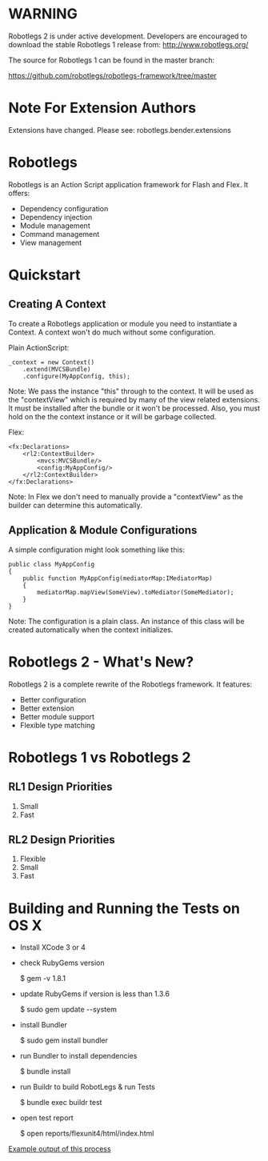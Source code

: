 # WARNING

Robotlegs 2 is under active development. Developers are encouraged to download the stable Robotlegs 1 release from: http://www.robotlegs.org/

The source for Robotlegs 1 can be found in the master branch:

https://github.com/robotlegs/robotlegs-framework/tree/master

# Note For Extension Authors

Extensions have changed. Please see: robotlegs.bender.extensions

# Robotlegs

Robotlegs is an Action Script application framework for Flash and Flex. It offers:

+ Dependency configuration
+ Dependency injection
+ Module management
+ Command management
+ View management

# Quickstart

## Creating A Context

To create a Robotlegs application or module you need to instantiate a Context. A context won't do much without some configuration.

Plain ActionScript:

    _context = new Context()
        .extend(MVCSBundle)
        .configure(MyAppConfig, this);

Note: We pass the instance "this" through to the context. It will be used as the "contextView" which is required by many of the view related extensions. It must be installed after the bundle or it won't be processed. Also, you must hold on the the context instance or it will be garbage collected.

Flex:

    <fx:Declarations>
        <rl2:ContextBuilder>
            <mvcs:MVCSBundle/>
            <config:MyAppConfig/>
        </rl2:ContextBuilder>
    </fx:Declarations>

Note: In Flex we don't need to manually provide a "contextView" as the builder can determine this automatically.

## Application & Module Configurations

A simple configuration might look something like this:

    public class MyAppConfig
    {
        public function MyAppConfig(mediatorMap:IMediatorMap)
        {
            mediatorMap.mapView(SomeView).toMediator(SomeMediator);
        }
    }

Note: The configuration is a plain class. An instance of this class will be created automatically when the context initializes.

# Robotlegs 2 - What's New?

Robotlegs 2 is a complete rewrite of the Robotlegs framework. It features:

+ Better configuration
+ Better extension
+ Better module support
+ Flexible type matching

# Robotlegs 1 vs Robotlegs 2

## RL1 Design Priorities

1. Small
2. Fast

## RL2 Design Priorities

1. Flexible
2. Small
3. Fast

# Building and Running the Tests on OS X

- Install XCode 3 or 4
- check RubyGems version
    
    $ gem -v
    1.8.1
    
- update RubyGems if version is less than 1.3.6

    $ sudo gem update --system
    
- install Bundler

    $ sudo gem install bundler
    
- run Bundler to install dependencies

    $ bundle install
    
- run Buildr to build RobotLegs & run Tests

    $ bundle exec buildr test
    
- open test report

    $ open reports/flexunit4/html/index.html
    
[Example output of this process](https://gist.github.com/1336238)


